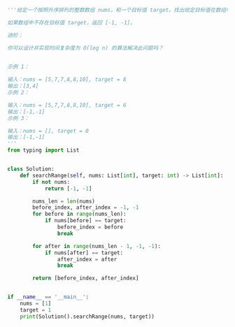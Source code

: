 
<BlogInfo id="964" title="60.在排序数组中查找元素的第一个和最后一个位置" author="白日梦想猿" pv=0 read_times=0 pre_cost_time=0分48秒 category="leetcode" tag_list="['leetcode']" create_time="2022.04.07 20:06:54" update_time="2022.04.07 20:18:04" />

```python
'''给定一个按照升序排列的整数数组 nums，和一个目标值 target。找出给定目标值在数组中的开始位置和结束位置。

如果数组中不存在目标值 target，返回 [-1, -1]。

进阶：

你可以设计并实现时间复杂度为 O(log n) 的算法解决此问题吗？
 

示例 1：

输入：nums = [5,7,7,8,8,10], target = 8
输出：[3,4]
示例 2：

输入：nums = [5,7,7,8,8,10], target = 6
输出：[-1,-1]
示例 3：

输入：nums = [], target = 0
输出：[-1,-1]
'''
from typing import List


class Solution:
    def searchRange(self, nums: List[int], target: int) -> List[int]:
        if not nums:
            return [-1, -1]

        nums_len = len(nums)
        before_index, after_index = -1, -1
        for before in range(nums_len):
            if nums[before] == target:
                before_index = before
                break

        for after in range(nums_len - 1, -1, -1):
            if nums[after] == target:
                after_index = after
                break

        return [before_index, after_index]


if __name__ == '__main__':
    nums = [1]
    target = 1
    print(Solution().searchRange(nums, target))

```
